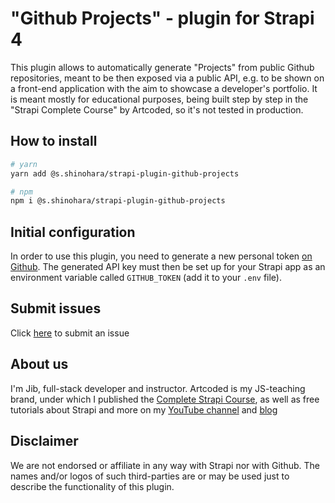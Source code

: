 # "Github Projects" - plugin for Strapi 4

This plugin allows to automatically generate "Projects" from public Github repositories, meant to be then exposed via a public API, e.g. to be shown on a front-end application with the aim to showcase a developer's portfolio.
It is meant mostly for educational purposes, being built step by step in the "Strapi Complete Course" by Artcoded, so it's not tested in production.

## How to install

```bash
# yarn
yarn add @s.shinohara/strapi-plugin-github-projects

# npm
npm i @s.shinohara/strapi-plugin-github-projects
```

## Initial configuration

In order to use this plugin, you need to generate a new personal token [on Github](https://github.com/settings/tokens).
The generated API key must then be set up for your Strapi app as an environment variable called `GITHUB_TOKEN` (add it to your `.env` file).

## Submit issues

Click [here](https://github.com/artcoded-net/strapi-plugin-github-projects/issues/new) to submit an issue

## About us

I'm Jib, full-stack developer and instructor. Artcoded is my JS-teaching brand, under which I published the [Complete Strapi Course](https://artcoded.net/strapi), as well as free tutorials about Strapi and more on my [YouTube channel](https://www.youtube.com/c/ArtcodedNet) and [blog](https://artcoded.net)

## Disclaimer

We are not endorsed or affiliate in any way with Strapi nor with Github. The names and/or logos of such third-parties are or may be used just to describe the functionality of this plugin.
